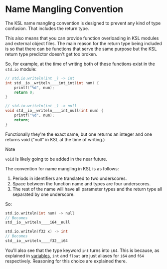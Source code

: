 # Name Mangling Convention

The KSL name mangling convention is designed to prevent
any kind of type confusion. That includes the return type.

This also means that you can provide function overloading
in KSL modules and external object files. The main reason
for the return type being included is so that there can be
functions that serve the same purpose but the KSL return type
predictor doesn't get too broken.

So, for example, at the time of writing both of these
functions exist in the `std.io` module:

```c
// std.io.writeln(int _) -> int
int std__io__writeln____int_int(int num) {
	printf("%d", num);
	return 0;
}

// std.io.writeln(int _) -> null
void std__io__writeln____int_null(int num) {
	printf("%d", num);
	return;
}
```

Functionally they're the exact same, but one returns an
integer and one returns void ("null" in KSL at the time
of writing.)

> [!NOTE]
> `void` is likely going to be added in the near future.

The convention for name mangling in KSL is as follows:

1. Periods in identifiers are translated to two underscores.
2. Space between the function name and types are four underscores.
3. The rest of the name will have all parameter types and the return type all separated by one underscore.

So:
```c
std.io.writeln(int num) -> null
// Becomes
std__io__writeln____i64__null

std.io.writeln(f32 x) -> int
// Becomes
std__io__writeln____f32__i64
```

You'll also see that the type keyword `int` turns into `i64`.
This is because, as explained in [variables](src\variable\readme.md),
`int` and `float` are just aliases for `i64` and `f64` respectively.
Reasoning for this choice are explained there.
